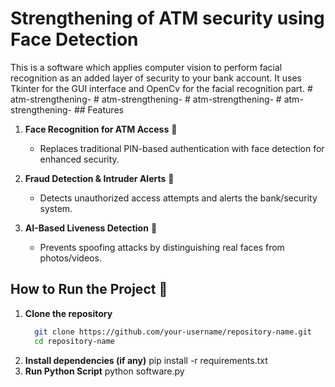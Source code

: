 # Strengthening of ATM security using Face Detection
This is a software which applies computer vision to perform facial recognition as an added layer of security to your bank account. It uses Tkinter for the GUI interface and OpenCv for the facial recognition part.
#   a t m - s t r e n g t h e n i n g - 
 
 #   a t m - s t r e n g t h e n i n g - 
 
 #   a t m - s t r e n g t h e n i n g - 
 
 #   a t m - s t r e n g t h e n i n g - 
 
 ## Features  

1. **Face Recognition for ATM Access** 🔐  
   - Replaces traditional PIN-based authentication with face detection for enhanced security.  

2. **Fraud Detection & Intruder Alerts** 🚨  
   - Detects unauthorized access attempts and alerts the bank/security system.  

3. **AI-Based Liveness Detection** 🧠  
   - Prevents spoofing attacks by distinguishing real faces from photos/videos.  
## How to Run the Project 🚀  

1. **Clone the repository**  
   ```sh
     git clone https://github.com/your-username/repository-name.git
     cd repository-name
2. **Install dependencies (if any)**
     pip install -r requirements.txt
3. **Run Python Script**
     python software.py
